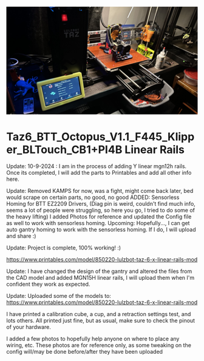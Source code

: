 ![IMG20230305125419](https://raw.githubusercontent.com/FunkyNuggets007/Taz6_BTTOctopus_BLTouch_Klipper_HemeraXSRevo_CB1-PI4B/Klipper/IMG_3162.jpg)
# Taz6_BTT_Octopus_V1.1_F445_Klipper_BLTouch_CB1+PI4B Linear Rails

Update: 10-9-2024 : I am in the process of adding Y linear mgn12h rails.  Once its completed, I will add the parts to Printables and add all other info here.

Update: Removed KAMPS for now, was a fight, might come back later, bed would scrape on certain parts, no good, no good
        ADDED: Sensorless Homing for BTT EZ2209 Drivers, (Diag pin is weird, couldn't find much info, seems a lot of people were struggling, so here you go, I tried to do some of the heavy lifting) I added Photos for reference and updated the Config file as well to work with sensorless homing.  Upcoming: Hopefully..., I can get auto gantry homing to work with the sensorless homing.  If I do, I will upload and share :)

Update: Project is complete,  100% working! :)

https://www.printables.com/model/850220-lulzbot-taz-6-x-linear-rails-mod

Update: I have changed the design of the gantry and altered the files from the CAD model and added MGN15H linear rails, I will upload them when I'm confident they work as expected.

Update: Uploaded some of the models to: https://www.printables.com/model/850220-lulzbot-taz-6-x-linear-rails-mod

I have printed a calibration cube, a cup, and a retraction settings test, and lots others.  All printed just fine, but as usual, make sure to check the pinout of your hardware. 

I added a few photos to hopefully help anyone on where to place any wiring, etc.  These photos are for reference only, as some tweaking on the config will/may be done before/after they have been uploaded
